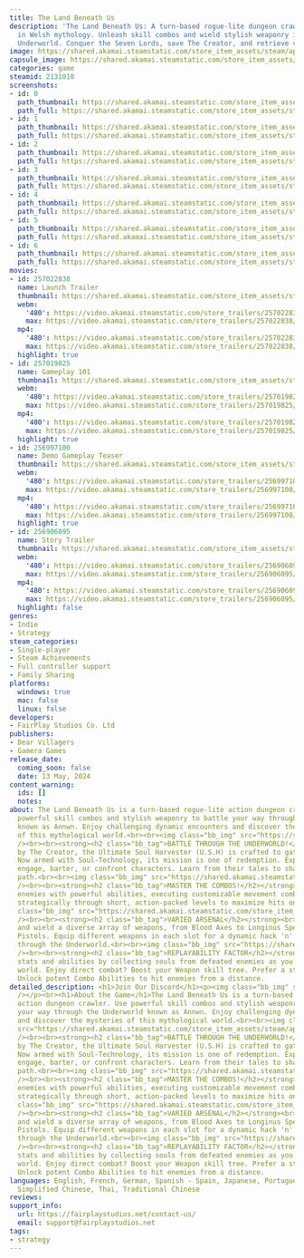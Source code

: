 ```yaml
---
title: The Land Beneath Us
description: 'The Land Beneath Us: A turn-based rogue-lite dungeon crawler rooted
  in Welsh mythology. Unleash skill combos and wield stylish weaponry in Annwn''s
  Underworld. Conquer the Seven Lords, save The Creator, and retrieve vital Soul-Tech.'
image: https://shared.akamai.steamstatic.com/store_item_assets/steam/apps/2131010/header.jpg?t=1729155189
capsule_image: https://shared.akamai.steamstatic.com/store_item_assets/steam/apps/2131010/capsule_231x87.jpg?t=1729155189
categories: game
steamid: 2131010
screenshots:
- id: 0
  path_thumbnail: https://shared.akamai.steamstatic.com/store_item_assets/steam/apps/2131010/ss_d0c0a9c823218f5aa8dd6d58eacbe65282b4b50f.600x338.jpg?t=1729155189
  path_full: https://shared.akamai.steamstatic.com/store_item_assets/steam/apps/2131010/ss_d0c0a9c823218f5aa8dd6d58eacbe65282b4b50f.1920x1080.jpg?t=1729155189
- id: 1
  path_thumbnail: https://shared.akamai.steamstatic.com/store_item_assets/steam/apps/2131010/ss_d345976648b31f22eff14a806dfb64f2227749eb.600x338.jpg?t=1729155189
  path_full: https://shared.akamai.steamstatic.com/store_item_assets/steam/apps/2131010/ss_d345976648b31f22eff14a806dfb64f2227749eb.1920x1080.jpg?t=1729155189
- id: 2
  path_thumbnail: https://shared.akamai.steamstatic.com/store_item_assets/steam/apps/2131010/ss_d7372550e2296b9fea1cb4fc8ccb95d1c6eecd2f.600x338.jpg?t=1729155189
  path_full: https://shared.akamai.steamstatic.com/store_item_assets/steam/apps/2131010/ss_d7372550e2296b9fea1cb4fc8ccb95d1c6eecd2f.1920x1080.jpg?t=1729155189
- id: 3
  path_thumbnail: https://shared.akamai.steamstatic.com/store_item_assets/steam/apps/2131010/ss_b4b35e9811be0e0b92e49309e6f83b821b3f6562.600x338.jpg?t=1729155189
  path_full: https://shared.akamai.steamstatic.com/store_item_assets/steam/apps/2131010/ss_b4b35e9811be0e0b92e49309e6f83b821b3f6562.1920x1080.jpg?t=1729155189
- id: 4
  path_thumbnail: https://shared.akamai.steamstatic.com/store_item_assets/steam/apps/2131010/ss_03f4dea368113f8152739f28f588ee6491b499d7.600x338.jpg?t=1729155189
  path_full: https://shared.akamai.steamstatic.com/store_item_assets/steam/apps/2131010/ss_03f4dea368113f8152739f28f588ee6491b499d7.1920x1080.jpg?t=1729155189
- id: 5
  path_thumbnail: https://shared.akamai.steamstatic.com/store_item_assets/steam/apps/2131010/ss_3d510c17538c8ba5e9d4319fcd7e5285b7f358fa.600x338.jpg?t=1729155189
  path_full: https://shared.akamai.steamstatic.com/store_item_assets/steam/apps/2131010/ss_3d510c17538c8ba5e9d4319fcd7e5285b7f358fa.1920x1080.jpg?t=1729155189
- id: 6
  path_thumbnail: https://shared.akamai.steamstatic.com/store_item_assets/steam/apps/2131010/ss_8fe85bfa78b0036b52636c918bb41e262ae30e07.600x338.jpg?t=1729155189
  path_full: https://shared.akamai.steamstatic.com/store_item_assets/steam/apps/2131010/ss_8fe85bfa78b0036b52636c918bb41e262ae30e07.1920x1080.jpg?t=1729155189
movies:
- id: 257022838
  name: Launch Trailer
  thumbnail: https://shared.akamai.steamstatic.com/store_item_assets/steam/apps/257022838/movie.293x165.jpg?t=1715601651
  webm:
    '480': https://video.akamai.steamstatic.com/store_trailers/257022838/movie480_vp9.webm?t=1715601651
    max: https://video.akamai.steamstatic.com/store_trailers/257022838/movie_max_vp9.webm?t=1715601651
  mp4:
    '480': https://video.akamai.steamstatic.com/store_trailers/257022838/movie480.mp4?t=1715601651
    max: https://video.akamai.steamstatic.com/store_trailers/257022838/movie_max.mp4?t=1715601651
  highlight: true
- id: 257019825
  name: Gameplay 101
  thumbnail: https://shared.akamai.steamstatic.com/store_item_assets/steam/apps/257019825/movie.293x165.jpg?t=1715601655
  webm:
    '480': https://video.akamai.steamstatic.com/store_trailers/257019825/movie480_vp9.webm?t=1715601655
    max: https://video.akamai.steamstatic.com/store_trailers/257019825/movie_max_vp9.webm?t=1715601655
  mp4:
    '480': https://video.akamai.steamstatic.com/store_trailers/257019825/movie480.mp4?t=1715601655
    max: https://video.akamai.steamstatic.com/store_trailers/257019825/movie_max.mp4?t=1715601655
  highlight: true
- id: 256997100
  name: Demo Gameplay Teaser
  thumbnail: https://shared.akamai.steamstatic.com/store_item_assets/steam/apps/256997100/movie.293x165.jpg?t=1706526093
  webm:
    '480': https://video.akamai.steamstatic.com/store_trailers/256997100/movie480_vp9.webm?t=1706526093
    max: https://video.akamai.steamstatic.com/store_trailers/256997100/movie_max_vp9.webm?t=1706526093
  mp4:
    '480': https://video.akamai.steamstatic.com/store_trailers/256997100/movie480.mp4?t=1706526093
    max: https://video.akamai.steamstatic.com/store_trailers/256997100/movie_max.mp4?t=1706526093
  highlight: true
- id: 256906095
  name: Story Trailer
  thumbnail: https://shared.akamai.steamstatic.com/store_item_assets/steam/apps/256906095/movie.293x165.jpg?t=1706526222
  webm:
    '480': https://video.akamai.steamstatic.com/store_trailers/256906095/movie480_vp9.webm?t=1706526222
    max: https://video.akamai.steamstatic.com/store_trailers/256906095/movie_max_vp9.webm?t=1706526222
  mp4:
    '480': https://video.akamai.steamstatic.com/store_trailers/256906095/movie480.mp4?t=1706526222
    max: https://video.akamai.steamstatic.com/store_trailers/256906095/movie_max.mp4?t=1706526222
  highlight: false
genres:
- Indie
- Strategy
steam_categories:
- Single-player
- Steam Achievements
- Full controller support
- Family Sharing
platforms:
  windows: true
  mac: false
  linux: false
developers:
- FairPlay Studios Co. Ltd
publishers:
- Dear Villagers
- Gamera Games
release_date:
  coming_soon: false
  date: 13 May, 2024
content_warning:
  ids: []
  notes:
about: The Land Beneath Us is a turn-based rogue-lite action dungeon crawler. Use
  powerful skill combos and stylish weaponry to battle your way through the Underworld
  known as Annwn. Enjoy challenging dynamic encounters and discover the mysteries
  of this mythological world.<br><br><img class="bb_img" src="https://shared.akamai.steamstatic.com/store_item_assets/steam/apps/2131010/extras/BannerBoss230.gif?t=1729155189"
  /><br><br><strong><h2 class="bb_tag">BATTLE THROUGH THE UNDERWORLD!</h2></strong><br><br>Forged
  by The Creator, the Ultimate Soul Harvester (U.S.H) is crafted to gather Souls.
  Now armed with Soul-Technology, its mission is one of redemption. Explore The Underworld,
  engage, barter, or confront characters. Learn from their tales to shape your unique
  path.<br><br><img class="bb_img" src="https://shared.akamai.steamstatic.com/store_item_assets/steam/apps/2131010/extras/BannerLab230.gif?t=1729155189"
  /><br><br><strong><h2 class="bb_tag">MASTER THE COMBOS!</h2></strong><br><br>Overcome
  enemies with powerful abilities, executing customizable movement combinations. Plan
  strategically through short, action-packed levels to maximize hits on creatures!<br><br><img
  class="bb_img" src="https://shared.akamai.steamstatic.com/store_item_assets/steam/apps/2131010/extras/BannerCombo230.gif?t=1729155189"
  /><br><br><strong><h2 class="bb_tag">VARIED ARSENAL</h2></strong><br><br>Strategize
  and wield a diverse array of weapons, from Blood Axes to Longinus Spears and Lazer
  Pistols. Equip different weapons in each slot for a dynamic hack 'n' slash journey
  through the Underworld.<br><br><img class="bb_img" src="https://shared.akamai.steamstatic.com/store_item_assets/steam/apps/2131010/extras/BannerArsenal.gif?t=1729155189"
  /><br><br><strong><h2 class="bb_tag">REPLAYABILITY FACTOR</h2></strong><br><br>Enhance
  stats and abilities by collecting souls from defeated enemies as you explore each
  world. Enjoy direct combat? Boost your Weapon skill tree. Prefer a strategic approach?
  Unlock potent Combo Abilities to hit enemies from a distance.
detailed_description: <h1>Join Our Discord</h1><p><img class="bb_img" src="https://shared.akamai.steamstatic.com/store_item_assets/steam/apps/2131010/extras/lbudisc.png?t=1729155189"
  /></p><br><h1>About the Game</h1>The Land Beneath Us is a turn-based rogue-lite
  action dungeon crawler. Use powerful skill combos and stylish weaponry to battle
  your way through the Underworld known as Annwn. Enjoy challenging dynamic encounters
  and discover the mysteries of this mythological world.<br><br><img class="bb_img"
  src="https://shared.akamai.steamstatic.com/store_item_assets/steam/apps/2131010/extras/BannerBoss230.gif?t=1729155189"
  /><br><br><strong><h2 class="bb_tag">BATTLE THROUGH THE UNDERWORLD!</h2></strong><br><br>Forged
  by The Creator, the Ultimate Soul Harvester (U.S.H) is crafted to gather Souls.
  Now armed with Soul-Technology, its mission is one of redemption. Explore The Underworld,
  engage, barter, or confront characters. Learn from their tales to shape your unique
  path.<br><br><img class="bb_img" src="https://shared.akamai.steamstatic.com/store_item_assets/steam/apps/2131010/extras/BannerLab230.gif?t=1729155189"
  /><br><br><strong><h2 class="bb_tag">MASTER THE COMBOS!</h2></strong><br><br>Overcome
  enemies with powerful abilities, executing customizable movement combinations. Plan
  strategically through short, action-packed levels to maximize hits on creatures!<br><br><img
  class="bb_img" src="https://shared.akamai.steamstatic.com/store_item_assets/steam/apps/2131010/extras/BannerCombo230.gif?t=1729155189"
  /><br><br><strong><h2 class="bb_tag">VARIED ARSENAL</h2></strong><br><br>Strategize
  and wield a diverse array of weapons, from Blood Axes to Longinus Spears and Lazer
  Pistols. Equip different weapons in each slot for a dynamic hack 'n' slash journey
  through the Underworld.<br><br><img class="bb_img" src="https://shared.akamai.steamstatic.com/store_item_assets/steam/apps/2131010/extras/BannerArsenal.gif?t=1729155189"
  /><br><br><strong><h2 class="bb_tag">REPLAYABILITY FACTOR</h2></strong><br><br>Enhance
  stats and abilities by collecting souls from defeated enemies as you explore each
  world. Enjoy direct combat? Boost your Weapon skill tree. Prefer a strategic approach?
  Unlock potent Combo Abilities to hit enemies from a distance.
languages: English, French, German, Spanish - Spain, Japanese, Portuguese - Brazil,
  Simplified Chinese, Thai, Traditional Chinese
reviews:
support_info:
  url: https://fairplaystudios.net/contact-us/
  email: support@fairplaystudios.net
tags:
- strategy
---
```

